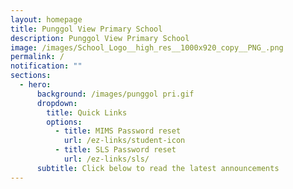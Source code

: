 ```yaml
---
layout: homepage
title: Punggol View Primary School
description: Punggol View Primary School
image: /images/School_Logo__high_res__1000x920_copy__PNG_.png
permalink: /
notification: ""
sections:
  - hero:
      background: /images/punggol pri.gif
      dropdown:
        title: Quick Links
        options:
          - title: MIMS Password reset
            url: /ez-links/student-icon
          - title: SLS Password reset
            url: /ez-links/sls/
      subtitle: Click below to read the latest announcements
---
```

